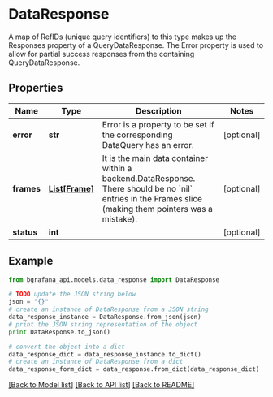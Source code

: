 # DataResponse

A map of RefIDs (unique query identifiers) to this type makes up the Responses property of a QueryDataResponse. The Error property is used to allow for partial success responses from the containing QueryDataResponse.

## Properties
Name | Type | Description | Notes
------------ | ------------- | ------------- | -------------
**error** | **str** | Error is a property to be set if the corresponding DataQuery has an error. | [optional] 
**frames** | [**List[Frame]**](Frame.md) | It is the main data container within a backend.DataResponse. There should be no &#x60;nil&#x60; entries in the Frames slice (making them pointers was a mistake). | [optional] 
**status** | **int** |  | [optional] 

## Example

```python
from bgrafana_api.models.data_response import DataResponse

# TODO update the JSON string below
json = "{}"
# create an instance of DataResponse from a JSON string
data_response_instance = DataResponse.from_json(json)
# print the JSON string representation of the object
print DataResponse.to_json()

# convert the object into a dict
data_response_dict = data_response_instance.to_dict()
# create an instance of DataResponse from a dict
data_response_form_dict = data_response.from_dict(data_response_dict)
```
[[Back to Model list]](../README.md#documentation-for-models) [[Back to API list]](../README.md#documentation-for-api-endpoints) [[Back to README]](../README.md)


